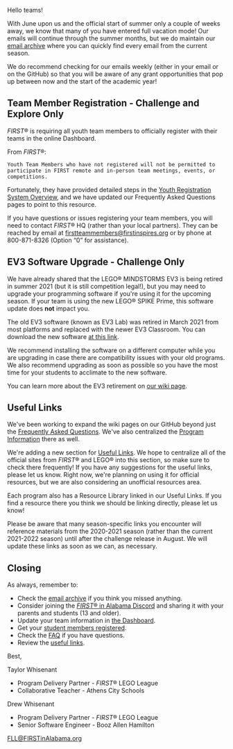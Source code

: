 Hello teams!

With June upon us and the official start of summer only a couple of weeks away, we know that many of you have entered full vacation mode! Our emails will continue through the summer months, but we do maintain our [email archive](https://github.com/drewwhis/alabama-first-lego-league/tree/main/2021-2022/email-blasts) where you can quickly find every email from the current season.

We do recommend checking for our emails weekly (either in your email or on the GitHub) so that you will be aware of any grant opportunities that pop up between now and the start of the academic year!

## Team Member Registration - Challenge and Explore Only

*FIRST*&reg; is requiring all youth team members to officially register with their teams in the online Dashboard.

From *FIRST*&reg;: 
    
    Youth Team Members who have not registered will not be permitted to participate in FIRST remote and in-person team meetings, events, or competitions. 

Fortunately, they have provided detailed steps in the [Youth Registration System Overview](https://www.firstinspires.org/resource-library/youth-registration-system), and we have updated our Frequently Asked Questions pages to point to this resource.

If you have questions or issues registering your team members, you will need to contact *FIRST*&reg; HQ (rather than your local partners). They can be reached by email at firstteammembers@firstinspires.org or by phone at 800-871-8326 (Option “0”  for assistance).


## EV3 Software Upgrade - Challenge Only

We have already shared that the LEGO&reg; MINDSTORMS EV3 is being retired in summer 2021 (but it is still competition legal!), but you may need to upgrade your programming software if you're using it for the upcoming season. If your team is using the new LEGO&reg; SPIKE Prime, this software update does **not** impact you.

The old EV3 software (known as EV3 Lab) was retired in March 2021 from most platforms and replaced with the newer EV3 Classroom. You can download the new software [at this link](https://education.lego.com/en-us/downloads/mindstorms-ev3/software).

We recommend installing the software on a different computer while you are upgrading in case there are compatibility issues with your old programs. We also recommend upgrading as soon as possible so you have the most time for your students to acclimate to the new software.

You can learn more about the EV3 retirement on [our wiki page](https://github.com/drewwhis/alabama-first-lego-league/wiki/EV3-Retirement).


## Useful Links

We've been working to expand the wiki pages on our GitHub beyond just the [Frequently Asked Questions](https://github.com/drewwhis/alabama-first-lego-league/wiki/Frequently-Asked-Questions). We've also centralized the [Program Information](https://github.com/drewwhis/alabama-first-lego-league/wiki/FIRST-LEGO-League) there as well.

We're adding a new section for [Useful Links](https://github.com/drewwhis/alabama-first-lego-league/wiki/Useful-Links). We hope to centralize all of the official sites from *FIRST*&reg; and LEGO&reg; into this section, so make sure to check there frequently! If you have any suggestions for the useful links, please let us know. Right now, we're planning on using it for official resources, but we are also considering an unofficial resources area.

Each program also has a Resource Library linked in our Useful Links. If you find a resource there you think we should be linking directly, please let us know!

Please be aware that many season-specific links you encounter will reference materials from the 2020-2021 season (rather than the current 2021-2022 season) until after the challenge release in August. We will update these links as soon as we can, as necessary.


## Closing

As always, remember to:
- Check the [email archive](https://github.com/drewwhis/alabama-first-lego-league/tree/main/2021-2022/email-blasts) if you think you missed anything.
- Consider joining the [*FIRST*&reg; in Alabama Discord](http://discord.gg/7eyJvm3) and sharing it with your parents and students (13 and older).
- Update your team information in [the Dashboard](https://my.firstinspires.org/Dashboard/).
- Get your [student members registered](https://www.firstinspires.org/resource-library/youth-registration-system).
- Check the [FAQ](https://github.com/drewwhis/alabama-first-lego-league/wiki/Frequently-Asked-Questions) if you have questions.
- Review the [useful links](https://github.com/drewwhis/alabama-first-lego-league/wiki/Useful-Links).

Best,

Taylor Whisenant
- Program Delivery Partner - *FIRST*&reg; LEGO League
- Collaborative Teacher - Athens City Schools

Drew Whisenant
- Program Delivery Partner - *FIRST*&reg; LEGO League
- Senior Software Engineer - Booz Allen Hamilton

FLL@FIRSTinAlabama.org